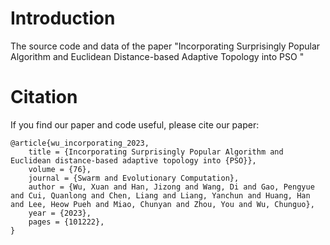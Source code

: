 # Introduction
The source code and data of the paper "Incorporating Surprisingly Popular Algorithm and
Euclidean Distance-based Adaptive Topology into PSO
"
# Citation
If you find our paper and code useful, please cite our paper:
```
@article{wu_incorporating_2023,
	title = {Incorporating Surprisingly Popular Algorithm and Euclidean distance-based adaptive topology into {PSO}},
	volume = {76},
	journal = {Swarm and Evolutionary Computation},
	author = {Wu, Xuan and Han, Jizong and Wang, Di and Gao, Pengyue and Cui, Quanlong and Chen, Liang and Liang, Yanchun and Huang, Han and Lee, Heow Pueh and Miao, Chunyan and Zhou, You and Wu, Chunguo},
	year = {2023},
	pages = {101222},
}
```


